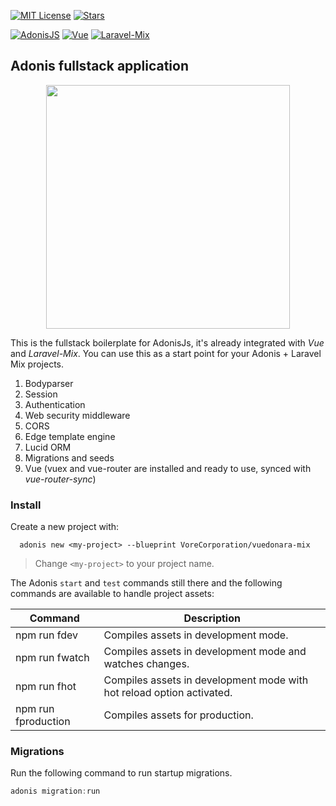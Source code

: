 [![MIT License][license]][license-url] [![Stars][stars]][stars-url]

[![AdonisJS][adonisjs]][adonisjs-url] [![Vue][vue]][vue-url] [![Laravel-Mix][laravel-mix]][laravel-mix-url]

## Adonis fullstack application
<p align="center"><img width="390" src="https://raw.githubusercontent.com/VoreCorporation/vuedonara-mix/master/template/public/logo.png"></p>

This is the fullstack boilerplate for AdonisJs, it's already integrated with *Vue* and *Laravel-Mix*. You can use this as a start point for your Adonis + Laravel Mix projects.

1. Bodyparser
2. Session
3. Authentication
4. Web security middleware
5. CORS
6. Edge template engine
7. Lucid ORM
8. Migrations and seeds
9. Vue (vuex and vue-router are installed and ready to use, synced with *vue-router-sync*)

### Install
Create a new project with:

```shell
  adonis new <my-project> --blueprint VoreCorporation/vuedonara-mix
```

> Change `<my-project>` to your project name.

The Adonis `start` and `test` commands still there and the following commands are available to handle project assets:

| Command | Description |
|---------|-------------|
| npm run fdev | Compiles assets in development mode. |
| npm run fwatch | Compiles assets in development mode and watches changes. |
| npm run fhot | Compiles assets in development mode with hot reload option activated. |
| npm run fproduction | Compiles assets for production. |

### Migrations
Run the following command to run startup migrations.
```js
adonis migration:run
```

[license-url]: LICENSE
[stars-url]: https://github.com/VoreCorporation/vuedonara-mix/stargazers
[adonisjs-url]: https://github.com/adonisjs
[vue-url]: https://github.com/vuejs/vue
[laravel-mix-url]: https://github.com/JeffreyWay/laravel-mix

[license]: https://img.shields.io/github/license/VoreCorporation/vuedonara-mix.svg?style=flat
[stars]: https://img.shields.io/github/stars/VoreCorporation/vuedonara-mix.svg?style=flat
[adonisjs]: https://img.shields.io/badge/adonisjs-v.4.1.0-blue.svg?style=flat
[vue]: https://img.shields.io/badge/vue-%5E2.5.22-brightgreen.svg?style=flat
[laravel-mix]: https://img.shields.io/badge/laravel--mix-%5E4.0.14-red.svg?style=flat